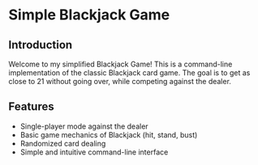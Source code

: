 # Simple Blackjack Game

## Introduction

Welcome to my simplified Blackjack Game! This is a command-line implementation of the classic Blackjack card game. The goal is to get as close to 21 without going over, while competing against the dealer.

## Features

- Single-player mode against the dealer
- Basic game mechanics of Blackjack (hit, stand, bust)
- Randomized card dealing
- Simple and intuitive command-line interface
